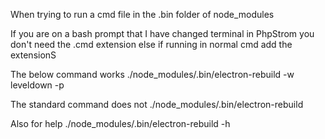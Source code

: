 When trying to run a cmd file in the .bin folder of node_modules

If you are on a bash prompt that I have changed terminal in PhpStrom you don't need the .cmd extension else if running in normal cmd add the extensionS

The below command works
./node_modules/.bin/electron-rebuild -w leveldown -p

The standard command does not
./node_modules/.bin/electron-rebuild

Also for help
./node_modules/.bin/electron-rebuild -h

